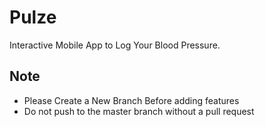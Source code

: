 # Pulze

Interactive Mobile App to Log Your Blood Pressure.

## Note
<ul>
  <li>Please Create a New Branch Before adding features</li>  
  <li>Do not push to the master branch without a pull request</li> 
</ul>
